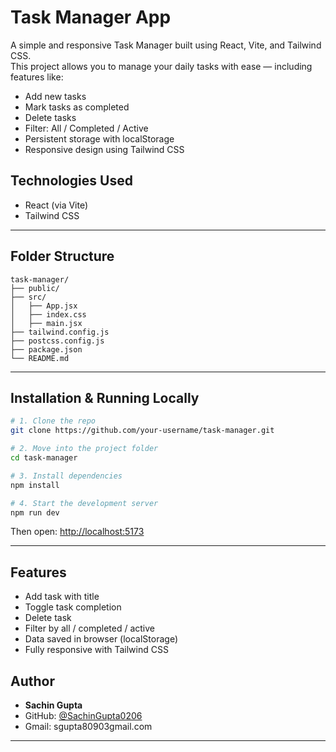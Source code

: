 # Task Manager App

A simple and responsive Task Manager built using React, Vite, and Tailwind CSS.  
This project allows you to manage your daily tasks with ease — including features like:

- Add new tasks
- Mark tasks as completed
- Delete tasks
- Filter: All / Completed / Active
- Persistent storage with localStorage
- Responsive design using Tailwind CSS

## Technologies Used

- React (via Vite)
- Tailwind CSS

---

## Folder Structure

```
task-manager/
├── public/
├── src/
│   ├── App.jsx
│   ├── index.css
│   ├── main.jsx
├── tailwind.config.js
├── postcss.config.js
├── package.json
└── README.md
```

---

## Installation & Running Locally

```bash
# 1. Clone the repo
git clone https://github.com/your-username/task-manager.git

# 2. Move into the project folder
cd task-manager

# 3. Install dependencies
npm install

# 4. Start the development server
npm run dev
```

Then open: [http://localhost:5173](http://localhost:5173)

---

## Features

- Add task with title
- Toggle task completion
- Delete task
- Filter by all / completed / active
- Data saved in browser (localStorage)
- Fully responsive with Tailwind CSS


## Author

- **Sachin Gupta**
- GitHub: [@SachinGupta0206](https://github.com/SachinGupta0206)
- Gmail: sgupta80903gmail.com

---
